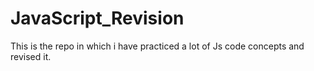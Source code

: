# JavaScript_Revision
This is the repo in which i have practiced a lot of Js code concepts and revised it.
